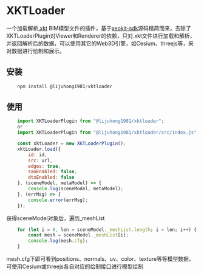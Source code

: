 # XKTLoader

一个加载解析[.xkt](https://github.com/xeokit/xeokit-convert) BIM模型文件的插件，基于[xeokit-sdk](https://github.com/xeokit/xeokit-sdk)源码精简而来，去除了XKTLoaderPlugin对Viewer和Renderer的依赖，只对.xkt文件进行加载和解析，并返回解析后的数据，可以使用其它的Web3D引擎，如Cesium、threejs等，来对数据进行绘制和展示。

## 安装

```js
    npm install @lijuhong1981/xktloader
```

## 使用

```js
    import XKTLoaderPlugin from "@lijuhong1981/xktloader";
    or
    import XKTLoaderPlugin from "@lijuhong1981/xktloader/src/index.js";

    const xktLoader = new XKTLoaderPlugin();
    xktLoader.load({
        id: id,
        src: url,
        edges: true,
        saoEnabled: false,
        dtxEnabled: false
    }, (sceneModel, metaModel) => {
        console.log(sceneModel, metaModel);
    }, (errMsg) => {
        console.error(errMsg);
    });
```

获得sceneModel对象后，遍历_meshList

```js
    for (let i = 0, len = sceneModel._meshList.length; i < len; i++) {
        const mesh = sceneModel._meshList[i];
        console.log(mesh.cfg);
    }
```

mesh.cfg下即可看到positions、normals、uv、color、texture等等模型数据，可使用Cesium或threejs各自对应的绘制接口进行模型绘制

